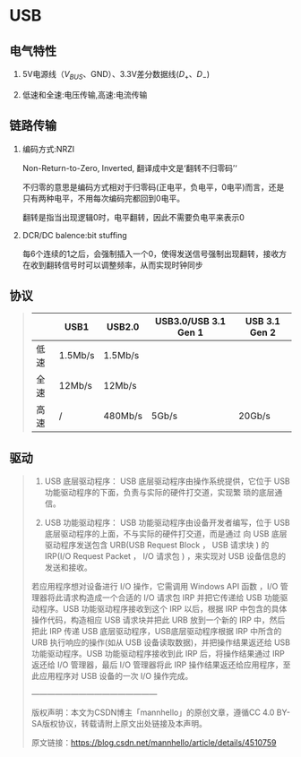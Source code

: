 # USB

## 电气特性

1. 5V电源线（$V_{BUS}$、GND）、3.3V差分数据线($D_+$、$D_-$)

2. 低速和全速:电压传输,高速:电流传输

## 链路传输

1. 编码方式:NRZI

   Non-Return-to-Zero, Inverted, 翻译成中文是‘翻转不归零码’‘

   不归零的意思是编码方式相对于归零码(正电平，负电平，0电平)而言，还是只有两种电平，不用每次编码完都回到0电平。

   翻转是指当出现逻辑0时，电平翻转，因此不需要负电平来表示0

2. DCR/DC balence:bit stuffing

   每6个连续的1之后，会强制插入一个0，使得发送信号强制出现翻转，接收方在收到翻转信号时可以调整频率，从而实现时钟同步

## 协议
> |      | USB1    | USB2.0  | USB3.0/USB 3.1 Gen 1 | USB 3.1 Gen 2 |
> | ---- | ------- | ------- | -------------------- | ------------- |
> | 低速 | 1.5Mb/s | 1.5Mb/s |                      |               |
> | 全速 | 12Mb/s  | 12Mb/s  |                      |               |
> | 高速 | /       | 480Mb/s | 5Gb/s                | 20Gb/s        |


## 驱动
> 1. USB 底层驱动程序： USB 底层驱动程序由操作系统提供，它位于 USB 功能驱动程序的下面，负责与实际的硬件打交道，实现繁 琐的底层通信。
>
> 2. USB 功能驱动程序： USB 功能驱动程序由设备开发者编写，位于 USB 底层驱动程序的上面，不与实际的硬件打交道，而是通过 向 USB 底层驱动程序发送包含 URB(USB Request Block ， USB 请求块 ) 的 IRP(I/O Request Packet ， I/O 请求包 ) ，来实现对 USB 设备信息的发送和接收。
>
>   若应用程序想对设备进行 I/O 操作，它需调用 Windows API 函数 ，I/O 管理器将此请求构造成一个合适的 I/O 请求包 IRP 并把它传递给 USB 功能驱动程序。USB 功能驱动程序接收到这个 IRP 以后，根据 IRP 中包含的具体操作代码，构造相应 USB 请求块并把此 URB 放到一个新的 IRP 中，然后把此 IRP 传递 USB 底层驱动程序，USB底层驱动程序根据 IRP 中所含的 URB 执行响应的操作(如从 USB 设备读取数据)，并把操作结果返还给 USB 功能驱动程序。USB 功能驱动程序接收到此 IRP 后，将操作结果通过 IRP 返还给 I/O 管理器，最后 I/O 管理器将此 IRP 操作结果返还给应用程序，至此应用程序对 USB 设备的一次 I/O 操作完成。
>
>    ————————————————
> 
> 版权声明：本文为CSDN博主「mannhello」的原创文章，遵循CC 4.0 BY-SA版权协议，转载请附上原文出处链接及本声明。
> 
> 原文链接：https://blog.csdn.net/mannhello/article/details/4510759
